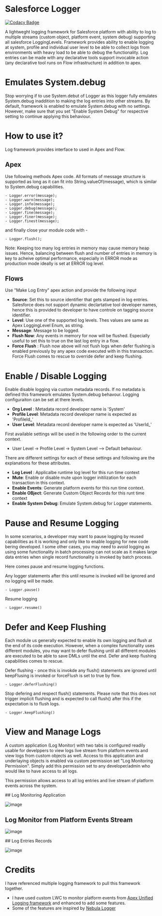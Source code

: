 # Salesforce Logger

[![Codacy Badge](https://api.codacy.com/project/badge/Grade/b28409c8b433401f968dcdcd2610114d)](https://app.codacy.com/gh/vbattula/salesforce-logger?utm_source=github.com&utm_medium=referral&utm_content=vbattula/salesforce-logger&utm_campaign=Badge_Grade_Settings)

A lightweght logging framework for Salesforce platform with ability to log to multiple streams (custom object, platform event, system debug) supporting all salesforce LoggingLevels. Framework provides ability to enable logging at system, profile and individual user level to be able to collect logs from environments with heavy load to be able to debug the functionality. Log entries can be made with any declarative tools support invocable action (any declarative tool runs on Flow infrastructure) in addition to apex.

# Emulates System.debug
Stop worrying if to use System.debut of Logger as this logger fully emulates System.debug inaddition to making the log entries into other streams. By default, framework is enabled to emulate System.debug with no settings. However, make sure that you set "Enable System Debug" for respective setting to continue applying this behaviour. 

# How to use it?
Log framework provides interface to used in Apex and Flow. 

## Apex
Use following methods Apex code. All formats of message structure is supported as long as it can fit into String.valueOf(message), which is similar to System.debug capabilities. 

```
- Logger.error(message);
- Logger.warn(message);
- Logger.info(message);
- Logger.debug(message);
- Logger.fine(message);
- Logger.finer(message);
- Logger.finest(message);
```

and finally close your module code with -  

```
- Logger.flush(); 
```

Note: Keeping too many log entries in memory may cause memory heap issues. Hence, balancing between flush and number of entries in memory is key to acheive optimal performance, especially in ERROR mode as production mode ideally is set at ERROR log level. 

## Flows

Use "Make Log Entry" apex action and provide the following input

- **Source**: Set this to source identifier that gets stamped in log entries. Salesforce does not support dynamic declartative tool developer names, hence this is provided to developer to have controle on tagging source identifier. 
- **Level**: Use one of the supported log levels. Thes values are same as Apex LoggingLevel Enum, as string. 
- **Message**: Message to be logged.
- **Flush Now**: Any events in memory for now will be flushed. Especially useful to set this to true on the last log entry in a flow. 
- **Force Flush** : Flush now above will not flush logs when defer flushing is enabled previously by any apex code executed with in this transaction. Force Flush comes to rescue to override defer and keep flushing.  

# Enable / Disable Logging

Enable disable logging via custom metadata records. If no metadata is defined this framework emulates System.debug behavour.  Logging configuraiton can be set at there levels. 
- **Org Level** : Metadata record developer name is 'System'
- **Profile Level**: Metadata record developer name is expected as 'ProfileId_<Profile Record Id>'
- **User Level**: Metadata record developer name is expected as 'UserId_<User Record Id>'

First available settings will be used in the following order to the current context.  
- User Level -> Profile Level -> System Level --> Default behaviour.  

There are different settings for each of these settings and following are the explanations for these attributes. 
- **Log Level** : Applicalbe runtime log level for this run time context
- **Mute**: Enable or disable mute upon logger initilization for each transaction in this context. 
- **Enable Events**: Generate platform events for this run time context. 
- **Enable OBject**: Generate Custom Object Records for this runt time context
- **Enable System Debug**: Emulate System.debug for Logger statements. 

# Pause and Resume Logging
In some scenarios, a developer may want to pause logging by reused capabilities as it is working and only like to enable logging
for new code bering developed. I some other cases, you may need to avoid logging as using some functionality in batch processing
can not scale as it makes large data entries when single record functionality is invoked by batch process. 

Here comes pause and resume logging functions. 

Any logger statements after this until resume is invoked will be ignored and no logging will be made.

```
- Logger.pause()
```

Resume logging 

```
- Logger.resume()
```

# Defer and Keep Flushing
Each module us generally expected to enable its own logging and flush at the end of its code execution. However, when a complex functionality uses different modules, you may want to defer flushing until all different modules are executed to be able to save DMLs until the end. Defer and keep flushing capabilities comes to rescue. 

Defer flushing - once this is invokde any flush() statements are ignored until keepFlusing is invoked or forceFlush is set to true by flow. 

```
- Logger.deferFlushing()
```

Stop defering and respect flush() statements. Please note that this does not trigger implicit flushing and is expected to call flush() after this if the expectation is to flush logs.  
```
- Logger.keepFlushing()
```

# View and Manage Logs
A custom application (Log Monitor) with two tabs is configured readily usable for develppers to view logs live stream from platform events and view logs from custom objects as well. Access to this application and underlaying objects is enabled via custom permission set "Log Monitoring Permission". Simply add this permission set to any developer/admin who would like to have access to all logs. 
  
This permission allows access to all log entries and live stream of platform events across the system. 
  
## Log Monitoring Application

![image](https://user-images.githubusercontent.com/3853657/140729053-c771b086-c1b4-482f-9cc5-f530394c91f6.png)
  
## Log Monitor from Platform Events Stream

![image](https://user-images.githubusercontent.com/3853657/140729510-e0241aaa-dad3-4a5d-9e5f-40b771e2add4.png)
  
## Log Entries Records
 
![image](https://user-images.githubusercontent.com/3853657/140729695-446cf8c1-6d31-4348-baaf-727a89403488.png)

# Credits
I have referenced multiple logging framework to pull this framework together. 
- I have used custom LWC to monitor platform events from [Apex Unified Logging framework](https://github.com/rsoesemann/apex-unified-logging) and enhanced to add some features. 
- Some of the features are inspired by [Nebula Logger](https://github.com/jongpie/NebulaLogger)